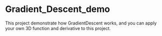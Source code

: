 # Gradient_Descent_demo
This project demonstrate how GradientDescent works, and you can apply your own 3D function and derivative to this project.
